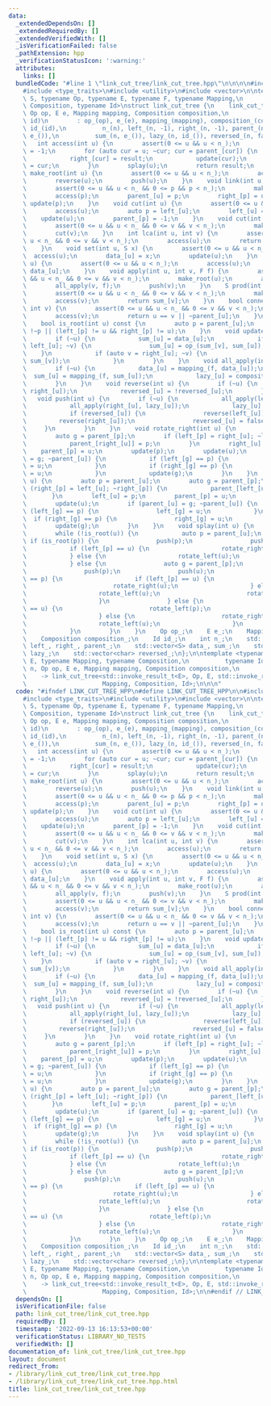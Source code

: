 ```yaml
---
data:
  _extendedDependsOn: []
  _extendedRequiredBy: []
  _extendedVerifiedWith: []
  _isVerificationFailed: false
  _pathExtension: hpp
  _verificationStatusIcon: ':warning:'
  attributes:
    links: []
  bundledCode: "#line 1 \"link_cut_tree/link_cut_tree.hpp\"\n\n\n\n#include <cassert>\n\
    #include <type_traits>\n#include <utility>\n#include <vector>\n\ntemplate <typename\
    \ S, typename Op, typename E, typename F, typename Mapping,\n          typename\
    \ Composition, typename Id>\nstruct link_cut_tree {\n    link_cut_tree(int n,\
    \ Op op, E e, Mapping mapping, Composition composition,\n                  Id\
    \ id)\n        : op_(op), e_(e), mapping_(mapping), composition_(composition),\
    \ id_(id),\n          n_(n), left_(n, -1), right_(n, -1), parent_(n, -1), data_(n,\
    \ e_()),\n          sum_(n, e_()), lazy_(n, id_()), reversed_(n, false) {}\n \
    \   int access(int u) {\n        assert(0 <= u && u < n_);\n        auto result\
    \ = -1;\n        for (auto cur = u; ~cur; cur = parent_[cur]) {\n            splay(cur);\n\
    \            right_[cur] = result;\n            update(cur);\n            result\
    \ = cur;\n        }\n        splay(u);\n        return result;\n    }\n    void\
    \ make_root(int u) {\n        assert(0 <= u && u < n_);\n        access(u);\n\
    \        reverse(u);\n        push(u);\n    }\n    void link(int u, int p) {\n\
    \        assert(0 <= u && u < n_ && 0 <= p && p < n_);\n        make_root(u);\n\
    \        access(p);\n        parent_[u] = p;\n        right_[p] = u;\n       \
    \ update(p);\n    }\n    void cut(int u) {\n        assert(0 <= u && u < n_);\n\
    \        access(u);\n        auto p = left_[u];\n        left_[u] = -1;\n    \
    \    update(u);\n        parent_[p] = -1;\n    }\n    void cut(int u, int v) {\n\
    \        assert(0 <= u && u < n_ && 0 <= v && v < n_);\n        make_root(u);\n\
    \        cut(v);\n    }\n    int lca(int u, int v) {\n        assert(0 <= u &&\
    \ u < n_ && 0 <= v && v < n_);\n        access(u);\n        return access(v);\n\
    \    }\n    void set(int u, S x) {\n        assert(0 <= u && u < n_);\n      \
    \  access(u);\n        data_[u] = x;\n        update(u);\n    }\n    S get(int\
    \ u) {\n        assert(0 <= u && u < n_);\n        access(u);\n        return\
    \ data_[u];\n    }\n    void apply(int u, int v, F f) {\n        assert(0 <= u\
    \ && u < n_ && 0 <= v && v < n_);\n        make_root(u);\n        access(v);\n\
    \        all_apply(v, f);\n        push(v);\n    }\n    S prod(int u, int v) {\n\
    \        assert(0 <= u && u < n_ && 0 <= v && v < n_);\n        make_root(u);\n\
    \        access(v);\n        return sum_[v];\n    }\n    bool connected(int u,\
    \ int v) {\n        assert(0 <= u && u < n_ && 0 <= v && v < n_);\n        access(u);\n\
    \        access(v);\n        return u == v || ~parent_[u];\n    }\n\nprivate:\n\
    \    bool is_root(int u) const {\n        auto p = parent_[u];\n        return\
    \ !~p || (left_[p] != u && right_[p] != u);\n    }\n    void update(int u) {\n\
    \        if (~u) {\n            sum_[u] = data_[u];\n            if (auto v =\
    \ left_[u]; ~v) {\n                sum_[u] = op_(sum_[v], sum_[u]);\n        \
    \    }\n            if (auto v = right_[u]; ~v) {\n                sum_[u] = op_(sum_[u],\
    \ sum_[v]);\n            }\n        }\n    }\n    void all_apply(int u, F f) {\n\
    \        if (~u) {\n            data_[u] = mapping_(f, data_[u]);\n          \
    \  sum_[u] = mapping_(f, sum_[u]);\n            lazy_[u] = composition_(f, lazy_[u]);\n\
    \        }\n    }\n    void reverse(int u) {\n        if (~u) {\n            std::swap(left_[u],\
    \ right_[u]);\n            reversed_[u] = !reversed_[u];\n        }\n    }\n \
    \   void push(int u) {\n        if (~u) {\n            all_apply(left_[u], lazy_[u]);\n\
    \            all_apply(right_[u], lazy_[u]);\n            lazy_[u] = id_();\n\
    \            if (reversed_[u]) {\n                reverse(left_[u]);\n       \
    \         reverse(right_[u]);\n                reversed_[u] = false;\n       \
    \     }\n        }\n    }\n    void rotate_right(int u) {\n        auto p = parent_[u];\n\
    \        auto g = parent_[p];\n        if (left_[p] = right_[u]; ~left_[p]) {\n\
    \            parent_[right_[u]] = p;\n        }\n        right_[u] = p;\n    \
    \    parent_[p] = u;\n        update(p);\n        update(u);\n        if (parent_[u]\
    \ = g; ~parent_[u]) {\n            if (left_[g] == p) {\n                left_[g]\
    \ = u;\n            }\n            if (right_[g] == p) {\n                right_[g]\
    \ = u;\n            }\n            update(g);\n        }\n    }\n    void rotate_left(int\
    \ u) {\n        auto p = parent_[u];\n        auto g = parent_[p];\n        if\
    \ (right_[p] = left_[u]; ~right_[p]) {\n            parent_[left_[u]] = p;\n \
    \       }\n        left_[u] = p;\n        parent_[p] = u;\n        update(p);\n\
    \        update(u);\n        if (parent_[u] = g; ~parent_[u]) {\n            if\
    \ (left_[g] == p) {\n                left_[g] = u;\n            }\n          \
    \  if (right_[g] == p) {\n                right_[g] = u;\n            }\n    \
    \        update(g);\n        }\n    }\n    void splay(int u) {\n        push(u);\n\
    \        while (!is_root(u)) {\n            auto p = parent_[u];\n           \
    \ if (is_root(p)) {\n                push(p);\n                push(u);\n    \
    \            if (left_[p] == u) {\n                    rotate_right(u);\n    \
    \            } else {\n                    rotate_left(u);\n                }\n\
    \            } else {\n                auto g = parent_[p];\n                push(g);\n\
    \                push(p);\n                push(u);\n                if (left_[g]\
    \ == p) {\n                    if (left_[p] == u) {\n                        rotate_right(p);\n\
    \                        rotate_right(u);\n                    } else {\n    \
    \                    rotate_left(u);\n                        rotate_right(u);\n\
    \                    }\n                } else {\n                    if (right_[p]\
    \ == u) {\n                        rotate_left(p);\n                        rotate_left(u);\n\
    \                    } else {\n                        rotate_right(u);\n    \
    \                    rotate_left(u);\n                    }\n                }\n\
    \            }\n        }\n    }\n    Op op_;\n    E e_;\n    Mapping mapping_;\n\
    \    Composition composition_;\n    Id id_;\n    int n_;\n    std::vector<int>\
    \ left_, right_, parent_;\n    std::vector<S> data_, sum_;\n    std::vector<F>\
    \ lazy_;\n    std::vector<char> reversed_;\n};\n\ntemplate <typename Op, typename\
    \ E, typename Mapping, typename Composition,\n          typename Id>\nlink_cut_tree(int\
    \ n, Op op, E e, Mapping mapping, Composition composition,\n              Id id)\n\
    \    -> link_cut_tree<std::invoke_result_t<E>, Op, E, std::invoke_result_t<Id>,\n\
    \                     Mapping, Composition, Id>;\n\n\n"
  code: "#ifndef LINK_CUT_TREE_HPP\n#define LINK_CUT_TREE_HPP\n\n#include <cassert>\n\
    #include <type_traits>\n#include <utility>\n#include <vector>\n\ntemplate <typename\
    \ S, typename Op, typename E, typename F, typename Mapping,\n          typename\
    \ Composition, typename Id>\nstruct link_cut_tree {\n    link_cut_tree(int n,\
    \ Op op, E e, Mapping mapping, Composition composition,\n                  Id\
    \ id)\n        : op_(op), e_(e), mapping_(mapping), composition_(composition),\
    \ id_(id),\n          n_(n), left_(n, -1), right_(n, -1), parent_(n, -1), data_(n,\
    \ e_()),\n          sum_(n, e_()), lazy_(n, id_()), reversed_(n, false) {}\n \
    \   int access(int u) {\n        assert(0 <= u && u < n_);\n        auto result\
    \ = -1;\n        for (auto cur = u; ~cur; cur = parent_[cur]) {\n            splay(cur);\n\
    \            right_[cur] = result;\n            update(cur);\n            result\
    \ = cur;\n        }\n        splay(u);\n        return result;\n    }\n    void\
    \ make_root(int u) {\n        assert(0 <= u && u < n_);\n        access(u);\n\
    \        reverse(u);\n        push(u);\n    }\n    void link(int u, int p) {\n\
    \        assert(0 <= u && u < n_ && 0 <= p && p < n_);\n        make_root(u);\n\
    \        access(p);\n        parent_[u] = p;\n        right_[p] = u;\n       \
    \ update(p);\n    }\n    void cut(int u) {\n        assert(0 <= u && u < n_);\n\
    \        access(u);\n        auto p = left_[u];\n        left_[u] = -1;\n    \
    \    update(u);\n        parent_[p] = -1;\n    }\n    void cut(int u, int v) {\n\
    \        assert(0 <= u && u < n_ && 0 <= v && v < n_);\n        make_root(u);\n\
    \        cut(v);\n    }\n    int lca(int u, int v) {\n        assert(0 <= u &&\
    \ u < n_ && 0 <= v && v < n_);\n        access(u);\n        return access(v);\n\
    \    }\n    void set(int u, S x) {\n        assert(0 <= u && u < n_);\n      \
    \  access(u);\n        data_[u] = x;\n        update(u);\n    }\n    S get(int\
    \ u) {\n        assert(0 <= u && u < n_);\n        access(u);\n        return\
    \ data_[u];\n    }\n    void apply(int u, int v, F f) {\n        assert(0 <= u\
    \ && u < n_ && 0 <= v && v < n_);\n        make_root(u);\n        access(v);\n\
    \        all_apply(v, f);\n        push(v);\n    }\n    S prod(int u, int v) {\n\
    \        assert(0 <= u && u < n_ && 0 <= v && v < n_);\n        make_root(u);\n\
    \        access(v);\n        return sum_[v];\n    }\n    bool connected(int u,\
    \ int v) {\n        assert(0 <= u && u < n_ && 0 <= v && v < n_);\n        access(u);\n\
    \        access(v);\n        return u == v || ~parent_[u];\n    }\n\nprivate:\n\
    \    bool is_root(int u) const {\n        auto p = parent_[u];\n        return\
    \ !~p || (left_[p] != u && right_[p] != u);\n    }\n    void update(int u) {\n\
    \        if (~u) {\n            sum_[u] = data_[u];\n            if (auto v =\
    \ left_[u]; ~v) {\n                sum_[u] = op_(sum_[v], sum_[u]);\n        \
    \    }\n            if (auto v = right_[u]; ~v) {\n                sum_[u] = op_(sum_[u],\
    \ sum_[v]);\n            }\n        }\n    }\n    void all_apply(int u, F f) {\n\
    \        if (~u) {\n            data_[u] = mapping_(f, data_[u]);\n          \
    \  sum_[u] = mapping_(f, sum_[u]);\n            lazy_[u] = composition_(f, lazy_[u]);\n\
    \        }\n    }\n    void reverse(int u) {\n        if (~u) {\n            std::swap(left_[u],\
    \ right_[u]);\n            reversed_[u] = !reversed_[u];\n        }\n    }\n \
    \   void push(int u) {\n        if (~u) {\n            all_apply(left_[u], lazy_[u]);\n\
    \            all_apply(right_[u], lazy_[u]);\n            lazy_[u] = id_();\n\
    \            if (reversed_[u]) {\n                reverse(left_[u]);\n       \
    \         reverse(right_[u]);\n                reversed_[u] = false;\n       \
    \     }\n        }\n    }\n    void rotate_right(int u) {\n        auto p = parent_[u];\n\
    \        auto g = parent_[p];\n        if (left_[p] = right_[u]; ~left_[p]) {\n\
    \            parent_[right_[u]] = p;\n        }\n        right_[u] = p;\n    \
    \    parent_[p] = u;\n        update(p);\n        update(u);\n        if (parent_[u]\
    \ = g; ~parent_[u]) {\n            if (left_[g] == p) {\n                left_[g]\
    \ = u;\n            }\n            if (right_[g] == p) {\n                right_[g]\
    \ = u;\n            }\n            update(g);\n        }\n    }\n    void rotate_left(int\
    \ u) {\n        auto p = parent_[u];\n        auto g = parent_[p];\n        if\
    \ (right_[p] = left_[u]; ~right_[p]) {\n            parent_[left_[u]] = p;\n \
    \       }\n        left_[u] = p;\n        parent_[p] = u;\n        update(p);\n\
    \        update(u);\n        if (parent_[u] = g; ~parent_[u]) {\n            if\
    \ (left_[g] == p) {\n                left_[g] = u;\n            }\n          \
    \  if (right_[g] == p) {\n                right_[g] = u;\n            }\n    \
    \        update(g);\n        }\n    }\n    void splay(int u) {\n        push(u);\n\
    \        while (!is_root(u)) {\n            auto p = parent_[u];\n           \
    \ if (is_root(p)) {\n                push(p);\n                push(u);\n    \
    \            if (left_[p] == u) {\n                    rotate_right(u);\n    \
    \            } else {\n                    rotate_left(u);\n                }\n\
    \            } else {\n                auto g = parent_[p];\n                push(g);\n\
    \                push(p);\n                push(u);\n                if (left_[g]\
    \ == p) {\n                    if (left_[p] == u) {\n                        rotate_right(p);\n\
    \                        rotate_right(u);\n                    } else {\n    \
    \                    rotate_left(u);\n                        rotate_right(u);\n\
    \                    }\n                } else {\n                    if (right_[p]\
    \ == u) {\n                        rotate_left(p);\n                        rotate_left(u);\n\
    \                    } else {\n                        rotate_right(u);\n    \
    \                    rotate_left(u);\n                    }\n                }\n\
    \            }\n        }\n    }\n    Op op_;\n    E e_;\n    Mapping mapping_;\n\
    \    Composition composition_;\n    Id id_;\n    int n_;\n    std::vector<int>\
    \ left_, right_, parent_;\n    std::vector<S> data_, sum_;\n    std::vector<F>\
    \ lazy_;\n    std::vector<char> reversed_;\n};\n\ntemplate <typename Op, typename\
    \ E, typename Mapping, typename Composition,\n          typename Id>\nlink_cut_tree(int\
    \ n, Op op, E e, Mapping mapping, Composition composition,\n              Id id)\n\
    \    -> link_cut_tree<std::invoke_result_t<E>, Op, E, std::invoke_result_t<Id>,\n\
    \                     Mapping, Composition, Id>;\n\n#endif // LINK_CUT_TREE_HPP"
  dependsOn: []
  isVerificationFile: false
  path: link_cut_tree/link_cut_tree.hpp
  requiredBy: []
  timestamp: '2022-09-13 16:13:53+00:00'
  verificationStatus: LIBRARY_NO_TESTS
  verifiedWith: []
documentation_of: link_cut_tree/link_cut_tree.hpp
layout: document
redirect_from:
- /library/link_cut_tree/link_cut_tree.hpp
- /library/link_cut_tree/link_cut_tree.hpp.html
title: link_cut_tree/link_cut_tree.hpp
---
```

